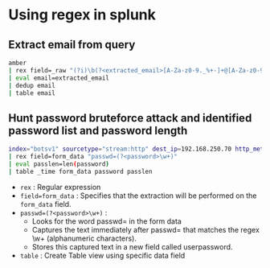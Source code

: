 # Using regex in splunk

## Extract email from query 

```bash
amber
| rex field=_raw "(?i)\b(?<extracted_email>[A-Za-z0-9._%+-]+@[A-Za-z0-9.-]+\.[A-Za-z]{2,})\b"
| eval email=extracted_email
| dedup email
| table email
```

## Hunt password bruteforce attack and identified password list and password length

```bash
index="botsv1" sourcetype="stream:http" dest_ip=192.168.250.70 http_method=POST form_data=*user*pass* 
| rex field=form_data "passwd=(?<password>\w+)" 
| eval passlen=len(password) 
| table _time form_data password passlen
```
- `rex`     : Regular expression
- `field=form_data` : Specifies that the extraction will be performed on the `form_data` field.
- `passwd=(?<password>\w+)` : 
    - Looks for the word passwd= in the form data
    - Captures the text immediately after passwd= that matches the regex \w+ (alphanumeric characters).
    - Stores this captured text in a new field called userpassword.
- `table` : Create Table view using specific data field
